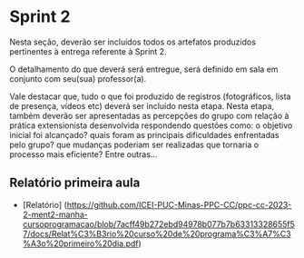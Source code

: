 # Sprint 2

Nesta seção, deverão ser incluídos todos os artefatos produzidos pertinentes à entrega referente à Sprint 2.

O detalhamento do que deverá será entregue, será definido em sala em conjunto com seu(sua) professor(a).

Vale destacar que, tudo o que foi produzido de registros (fotográficos, lista de presença, vídeos etc) deverá ser incluído nesta etapa. Nesta etapa, também deverão ser apresentadas as percepções do grupo com relação à prática extensionista desenvolvida respondendo questões como: o objetivo inicial foi alcançado? quais foram as principais dificuldades enfrentadas pelo grupo? que mudanças poderiam ser realizadas que tornaria o processo mais eficiente? Entre outras...

## Relatório primeira aula

- [Relatório] (https://github.com/ICEI-PUC-Minas-PPC-CC/ppc-cc-2023-2-ment2-manha-cursoprogramacao/blob/7acff49b272ebd94978b077b7b63313328655f57/docs/Relat%C3%B3rio%20curso%20de%20programa%C3%A7%C3%A3o%20primeiro%20dia.pdf)
